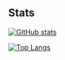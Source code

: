  ## Stats 

 [![GitHub stats](https://github-readme-stats.vercel.app/api?username=rogxo&show_icons=true&title_color=fff&icon_color=79ff97&text_color=9f9f9f&bg_color=151515)](https://github.com/anuraghazra/github-readme-stats)   

 [![Top Langs](https://github-readme-stats.vercel.app/api/top-langs/?username=rogxo&title_color=fff&icon_color=79ff97&text_color=9f9f9f&bg_color=151515)](https://github.com/anuraghazra/github-readme-stats) 
